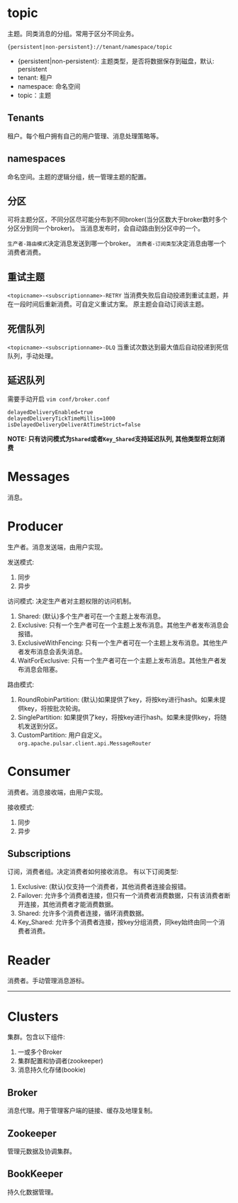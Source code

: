 # topic
主题。同类消息的分组。常用于区分不同业务。
```
{persistent|non-persistent}://tenant/namespace/topic
```
- {persistent|non-persistent}: 主题类型，是否将数据保存到磁盘，默认: persistent
- tenant: 租户
- namespace: 命名空间
- topic：主题

## Tenants
租户。每个租户拥有自己的用户管理、消息处理策略等。

## namespaces
命名空间。主题的逻辑分组，统一管理主题的配置。

## 分区
可将主题分区，不同分区尽可能分布到不同broker(当分区数大于broker数时多个分区分到同一个broker)。
当消息发布时，会自动路由到分区中的一个。

`生产者-路由模式`决定消息发送到哪一个broker。
`消费者-订阅类型`决定消息由哪一个消费者消费。

## 重试主题
```<topicname>-<subscriptionname>-RETRY```
当消费失败后自动投递到重试主题，并在一段时间后重新消费。可自定义重试方案。
原主题会自动订阅该主题。

## 死信队列
```<topicname>-<subscriptionname>-DLQ```
当重试次数达到最大值后自动投递到死信队列，手动处理。

## 延迟队列
需要手动开启 `vim conf/broker.conf`
```
delayedDeliveryEnabled=true
delayedDeliveryTickTimeMillis=1000
isDelayedDeliveryDeliverAtTimeStrict=false
```
**NOTE: 只有访问模式为`Shared`或者`Key_Shared`支持延迟队列, 其他类型将立刻消费**

# Messages
消息。

# Producer
生产者。消息发送端，由用户实现。

发送模式:
1. 同步
2. 异步

访问模式: 决定生产者对主题权限的访问机制。
1. Shared: (默认)多个生产者可在一个主题上发布消息。
2. Exclusive: 只有一个生产者可在一个主题上发布消息。其他生产者发布消息会报错。
3. ExclusiveWithFencing: 只有一个生产者可在一个主题上发布消息。其他生产者发布消息会丢失消息。
4. WaitForExclusive: 只有一个生产者可在一个主题上发布消息。其他生产者发布消息会阻塞。

路由模式: 
1. RoundRobinPartition: (默认)如果提供了key，将按key进行hash。如果未提供key，将按批次轮询。
2. SinglePartition: 如果提供了key，将按key进行hash。如果未提供key，将随机发送到分区。
3. CustomPartition: 用户自定义。`org.apache.pulsar.client.api.MessageRouter`

# Consumer
消费者。消息接收端，由用户实现。

接收模式:
1. 同步
2. 异步

## Subscriptions
订阅，消费者组。决定消费者如何接收消息。
有以下订阅类型:
1. Exclusive: (默认)仅支持一个消费者，其他消费者连接会报错。
2. Failover: 允许多个消费者连接，但只有一个消费者消费数据，只有该消费者断开连接，其他消费者才能消费数据。
3. Shared: 允许多个消费者连接，循环消费数据。
4. Key_Shared: 允许多个消费者连接，按key分组消费，同key始终由同一个消费者消费。

# Reader
消费者。手动管理消息游标。

---
# Clusters
集群。包含以下组件:
1. 一或多个Broker
2. 集群配置和协调者(zookeeper)
3. 消息持久化存储(bookie)

## Broker
消息代理。用于管理客户端的链接、缓存及地理复制。

## Zookeeper
管理元数据及协调集群。

## BookKeeper
持久化数据管理。